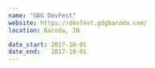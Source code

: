 ```yaml
---
name: "GDG DevFest"
website: https://devfest.gdgbaroda.com/
location: Baroda, IN

date_start: 2017-10-01
date_end:   2017-10-01
---
```

